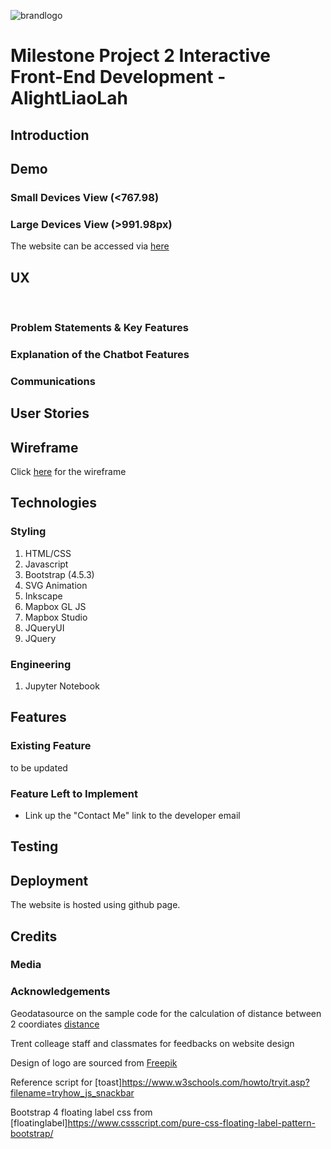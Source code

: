 ![brandlogo](https://github.com/simplyedwin/tcg_codeinstitute_project_2/blob/master/images/AlightLiaoLahCompleted.svg?raw=true)

# Milestone Project 2 Interactive Front-End Development - AlightLiaoLah
## Introduction


## Demo
### Small Devices View (<767.98)

### Large Devices View (>991.98px)

The website can be accessed via [here]( https://simplyedwin.github.io/tcg_codeinstitute_project_2/)

## UX
      
 <br />

### Problem Statements & Key Features

### Explanation of the Chatbot Features

### Communications

## User Stories

## Wireframe
Click [here]() for the wireframe

## Technologies
### Styling
1. HTML/CSS 
2. Javascript
3. Bootstrap (4.5.3)
4. SVG Animation
5. Inkscape
6. Mapbox GL JS
7. Mapbox Studio
8. JQueryUI
9. JQuery
   
### Engineering
1. Jupyter Notebook 

## Features
### Existing Feature
to be updated

### Feature Left to Implement
- Link up the "Contact Me" link to the developer email

## Testing

## Deployment
The website is hosted using github page. 

## Credits
### Media
 

### Acknowledgements

Geodatasource on the sample code for the calculation of distance between 2 coordiates [distance](https://www.geodatasource.com/developers/javascript)

Trent colleage staff and classmates for feedbacks on website design

Design of logo are sourced from [Freepik](https://www.flaticon.com/authors/freepik)

Reference script for [toast]https://www.w3schools.com/howto/tryit.asp?filename=tryhow_js_snackbar

Bootstrap 4 floating label css from [floatinglabel]https://www.cssscript.com/pure-css-floating-label-pattern-bootstrap/